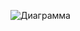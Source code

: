 ![Диаграмма](http://www.plantuml.com/plantuml/proxy?cache=no&src=https://raw.githubusercontent.com/amoMPO/diagram.puml)
